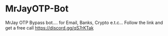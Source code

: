 # MrJayOTP-Bot
MrJay OTP Bypass bot.... for Email, Banks, Crypto e.t.c... Follow the link and get a free call https://discord.gg/qS7rKTak
